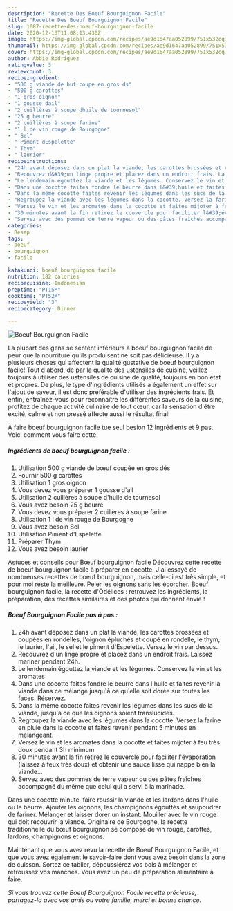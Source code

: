 ```yaml
---
description: "Recette Des Boeuf Bourguignon Facile"
title: "Recette Des Boeuf Bourguignon Facile"
slug: 1087-recette-des-boeuf-bourguignon-facile
date: 2020-12-13T11:08:13.430Z
image: https://img-global.cpcdn.com/recipes/ae9d1647aa052899/751x532cq70/boeuf-bourguignon-facile-photo-principale-de-la-recette.jpg
thumbnail: https://img-global.cpcdn.com/recipes/ae9d1647aa052899/751x532cq70/boeuf-bourguignon-facile-photo-principale-de-la-recette.jpg
cover: https://img-global.cpcdn.com/recipes/ae9d1647aa052899/751x532cq70/boeuf-bourguignon-facile-photo-principale-de-la-recette.jpg
author: Abbie Rodriguez
ratingvalue: 3
reviewcount: 3
recipeingredient:
- "500 g viande de buf coupe en gros ds"
- "500 g carottes"
- "1 gros oignon"
- "1 gousse dail"
- "2 cuillères à soupe dhuile de tournesol"
- "25 g beurre"
- "2 cuillères à soupe farine"
- "1 l de vin rouge de Bourgogne"
- " Sel"
- " Piment dEspelette"
- " Thym"
- " laurier"
recipeinstructions:
- "24h avant déposez dans un plat la viande, les carottes brossées et coupées en rondelles, l&#39;oignon épluchés et coupé en rondelle, le thym, le laurier, l&#39;ail, le sel et le piment d&#39;Espelette. Versez le vin par dessus."
- "Recouvrez d&#39;un linge propre et placez dans un endroit frais. Laissez mariner pendant 24h."
- "Le lendemain égouttez la viande et les légumes. Conservez le vin et les aromates"
- "Dans une cocotte faites fondre le beurre dans l&#39;huile et faites revenir la viande dans ce mélange jusqu&#39;à ce qu&#39;elle soit dorée sur toutes les faces. Réservez."
- "Dans la même cocotte faites revenir les légumes dans les sucs de la viande, jusqu&#39;à ce que les oignons soient translucides."
- "Regroupez la viande avec les légumes dans la cocotte. Versez la farine en pluie dans la cocotte et faites revenir pendant 5 minutes en mélangeant."
- "Versez le vin et les aromates dans la cocotte et faites mijoter à feu très doux pendant 3h minimum"
- "30 minutes avant la fin retirez le couvercle pour faciliter l&#39;évaporation (laissez à feux très doux) et obtenir une sauce lisse qui nappe bien la viande..."
- "Servez avec des pommes de terre vapeur ou des pâtes fraîches accompagné du même que celui qui a servi à la marinade."
categories:
- Resep
tags:
- boeuf
- bourguignon
- facile

katakunci: boeuf bourguignon facile 
nutrition: 182 calories
recipecuisine: Indonesian
preptime: "PT15M"
cooktime: "PT52M"
recipeyield: "3"
recipecategory: Dinner

---
```



![Boeuf Bourguignon Facile](https://img-global.cpcdn.com/recipes/ae9d1647aa052899/751x532cq70/boeuf-bourguignon-facile-photo-principale-de-la-recette.jpg)

La plupart des gens se sentent inférieurs à boeuf bourguignon facile de peur que la nourriture qu'ils produisent ne soit pas délicieuse. Il y a plusieurs choses qui affectent la qualité gustative de boeuf bourguignon facile! Tout d'abord, de par la qualité des ustensiles de cuisine, veillez toujours à utiliser des ustensiles de cuisine de qualité, toujours en bon état et propres. De plus, le type d'ingrédients utilisés a également un effet sur l'ajout de saveur, il est donc préférable d'utiliser des ingrédients frais. Et enfin, entraînez-vous pour reconnaître les différentes saveurs de la cuisine, profitez de chaque activité culinaire de tout cœur, car la sensation d'être excité, calme et non pressé affecte aussi le résultat final!

<!--inarticleads1-->

À faire boeuf bourguignon facile tue seul besion 12 Ingrédients et 9 pas. Voici comment vous faire cette.

##### Ingrédients de boeuf bourguignon facile :

1. Utilisation 500 g viande de bœuf coupée en gros dés
1. Fournir 500 g carottes
1. Utilisation 1 gros oignon
1. Vous devez vous préparer 1 gousse d&#39;ail
1. Utilisation 2 cuillères à soupe d&#39;huile de tournesol
1. Vous avez besoin 25 g beurre
1. Vous devez vous préparer 2 cuillères à soupe farine
1. Utilisation 1 l de vin rouge de Bourgogne
1. Vous avez besoin  Sel
1. Utilisation  Piment d&#39;Espelette
1. Préparer  Thym
1. Vous avez besoin  laurier


Astuces et conseils pour Bœuf bourguignon facile Découvrez cette recette de boeuf bourguignon facile à préparer en cocotte. J&#39;ai essayé de nombreuses recettes de boeuf bourguignon, mais celle-ci est très simple, et pour moi reste la meilleure. Peler les oignons sans les écorcher. Boeuf bourguignon facile, la recette d&#39;Ôdélices : retrouvez les ingrédients, la préparation, des recettes similaires et des photos qui donnent envie ! 

<!--inarticleads2-->

##### Boeuf Bourguignon Facile pas à pas :

1. 24h avant déposez dans un plat la viande, les carottes brossées et coupées en rondelles, l&#39;oignon épluchés et coupé en rondelle, le thym, le laurier, l&#39;ail, le sel et le piment d&#39;Espelette. Versez le vin par dessus.
1. Recouvrez d&#39;un linge propre et placez dans un endroit frais. Laissez mariner pendant 24h.
1. Le lendemain égouttez la viande et les légumes. Conservez le vin et les aromates
1. Dans une cocotte faites fondre le beurre dans l&#39;huile et faites revenir la viande dans ce mélange jusqu&#39;à ce qu&#39;elle soit dorée sur toutes les faces. Réservez.
1. Dans la même cocotte faites revenir les légumes dans les sucs de la viande, jusqu&#39;à ce que les oignons soient translucides.
1. Regroupez la viande avec les légumes dans la cocotte. Versez la farine en pluie dans la cocotte et faites revenir pendant 5 minutes en mélangeant.
1. Versez le vin et les aromates dans la cocotte et faites mijoter à feu très doux pendant 3h minimum
1. 30 minutes avant la fin retirez le couvercle pour faciliter l&#39;évaporation (laissez à feux très doux) et obtenir une sauce lisse qui nappe bien la viande...
1. Servez avec des pommes de terre vapeur ou des pâtes fraîches accompagné du même que celui qui a servi à la marinade.


Dans une cocotte minute, faire roussir la viande et les lardons dans l&#39;huile ou le beurre. Ajouter les oignons, les champignons égouttés et saupoudrer de fariner. Mélanger et laisser dorer un instant. Mouiller avec le vin rouge qui doit recouvrir la viande. Originaire de Bourgogne, la recette traditionnelle du bœuf bourguignon se compose de vin rouge, carottes, lardons, champignons et oignons. 

<!--inarticleads1-->

<p>
Maintenant que vous avez revu la recette de Boeuf Bourguignon Facile, et que vous avez également le savoir-faire dont vous avez besoin dans la zone de cuisson. Sortez ce tablier, dépoussiérez vos bols à mélanger et retroussez vos manches. Vous avez un peu de préparation alimentaire à faire.
</p>

<p>
<i>Si vous trouvez cette Boeuf Bourguignon Facile recette précieuse, partagez-la avec vos amis ou votre famille, merci et bonne chance.</i>
</p>
